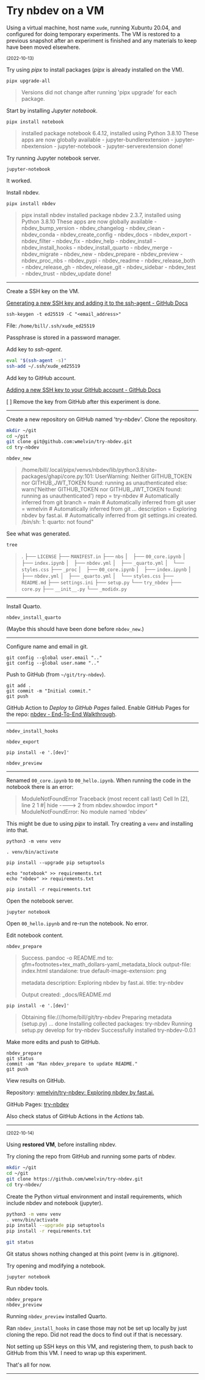 # Try nbdev on a VM

Using a virtual machine, host name `xude`, running Xubuntu 20.04, and configured for doing temporary experiments. The VM is restored to a previous snapshot after an experiment is finished and any materials to keep have been moved elsewhere.

<sub>(2022-10-13)</sub>

Try using *pipx* to install packages (*pipx* is already installed on the VM).

    pipx upgrade-all

> Versions did not change after running 'pipx upgrade' for each package.

Start by installing *Jupyter notebook*.

    pipx install notebook

>   installed package notebook 6.4.12, installed using Python 3.8.10
    These apps are now globally available
    - jupyter-bundlerextension
    - jupyter-nbextension
    - jupyter-notebook
    - jupyter-serverextension
    done!

Try running Jupyter notebook server.

    jupyter-notebook

It worked.

Install nbdev.

    pipx install nbdev

>   pipx install nbdev
    installed package nbdev 2.3.7, installed using Python 3.8.10
    These apps are now globally available
    - nbdev_bump_version
    - nbdev_changelog
    - nbdev_clean
    - nbdev_conda
    - nbdev_create_config
    - nbdev_docs
    - nbdev_export
    - nbdev_filter
    - nbdev_fix
    - nbdev_help
    - nbdev_install
    - nbdev_install_hooks
    - nbdev_install_quarto
    - nbdev_merge
    - nbdev_migrate
    - nbdev_new
    - nbdev_prepare
    - nbdev_preview
    - nbdev_proc_nbs
    - nbdev_pypi
    - nbdev_readme
    - nbdev_release_both
    - nbdev_release_gh
    - nbdev_release_git
    - nbdev_sidebar
    - nbdev_test
    - nbdev_trust
    - nbdev_update
    done!

---

Create a SSH key on the VM.

[Generating a new SSH key and adding it to the ssh-agent - GitHub Docs](https://docs.github.com/en/authentication/connecting-to-github-with-ssh/generating-a-new-ssh-key-and-adding-it-to-the-ssh-agent)

    ssh-keygen -t ed25519 -C "<email_address>"

File: `/home/bill/.ssh/xude_ed25519`

Passphrase is stored in a password manager.

Add key to *ssh-agent*.

```bash
eval "$(ssh-agent -s)"
ssh-add ~/.ssh/xude_ed25519
```

Add key to GitHub account.

[Adding a new SSH key to your GitHub account - GitHub Docs](https://docs.github.com/en/authentication/connecting-to-github-with-ssh/adding-a-new-ssh-key-to-your-github-account)

[ ] Remove the key from GitHub after this experiment is done.

---

Create a new repository on GitHub named 'try-nbdev'. Clone the repository.

```bash
mkdir ~/git
cd ~/git
git clone git@github.com:wmelvin/try-nbdev.git
cd try-nbdev
```

    nbdev_new

>   /home/bill/.local/pipx/venvs/nbdev/lib/python3.8/site-packages/ghapi/core.py:101: UserWarning: Neither GITHUB_TOKEN nor GITHUB_JWT_TOKEN found: running as unauthenticated
    else: warn('Neither GITHUB_TOKEN nor GITHUB_JWT_TOKEN found: running as unauthenticated')
    repo = try-nbdev # Automatically inferred from git
    branch = main # Automatically inferred from git
    user = wmelvin # Automatically inferred from git
    ...
    description = Exploring nbdev by fast.ai. # Automatically inferred from git
    settings.ini created.
    /bin/sh: 1: quarto: not found"

See what was generated.

    tree

>   .
    ├── `LICENSE`
    ├── `MANIFEST.in`
    ├── `nbs`
    │   ├── `00_core.ipynb`
    │   ├── `index.ipynb`
    │   ├── `nbdev.yml`
    │   ├── `_quarto.yml`
    │   └── `styles.css`
    ├── `_proc`
    │   ├── `00_core.ipynb`
    │   ├── `index.ipynb`
    │   ├── `nbdev.yml`
    │   ├── `_quarto.yml`
    │   └── `styles.css`
    ├── `README.md`
    ├── `settings.ini`
    ├── `setup.py`
    └── `try_nbdev`
        ├── `core.py`
        ├── `__init__.py`
        └── `_modidx.py`

---

Install Quarto.

    nbdev_install_quarto

(Maybe this should have been done before `nbdev_new`.)

---

Configure name and email in git.

    git config --global user.email ".."
    git config --global user.name ".."

Push to GitHub (from `~/git/try-nbdev`).

    git add .
    git commit -m "Initial commit."
    git push

GitHub Action to *Deploy to GitHub Pages* failed.
Enable GitHub Pages for the repo: [nbdev - End-To-End Walkthrough](https://nbdev.fast.ai/tutorials/tutorial.html#enabling-github-pages).

---

    nbdev_install_hooks

    nbdev_export

    pip install -e '.[dev]'

    nbdev_preview

---

Renamed `00_core.ipynb` to `00_hello.ipynb`.
When running the code in the notebook there is an error:

>   ModuleNotFoundError                       Traceback (most recent call last)
Cell In [2], line 2
1 #| hide
----> 2 from nbdev.showdoc import *
ModuleNotFoundError: No module named 'nbdev'

This might be due to using *pipx* to install.
Try creating a `venv` and installing into that.

    python3 -m venv venv

    . venv/bin/activate

    pip install --upgrade pip setuptools

    echo "notebook" >> requirements.txt
    echo "nbdev" >> requirements.txt

    pip install -r requirements.txt

Open the notebook server.

    jupyter notebook

Open `00_hello.ipynb` and re-run the notebook.
No error.

Edit notebook content.

    nbdev_prepare

>   Success.
>   pandoc -o README.md
>     to: gfm+footnotes+tex_math_dollars-yaml_metadata_block
>     output-file: index.html
>     standalone: true
>     default-image-extension: png
>
>   metadata
>     description: Exploring nbdev by fast.ai.
>     title: try-nbdev
>
>   Output created: _docs/README.md


    pip install -e '.[dev]'

>   Obtaining file:///home/bill/git/try-nbdev
    Preparing metadata (setup.py) ... done
    Installing collected packages: try-nbdev
    Running setup.py develop for try-nbdev
    Successfully installed try-nbdev-0.0.1

Make more edits and push to GitHub.

    nbdev_prepare
    git status
    commit -am "Ran nbdev_prepare to update README."
    git push

View results on GitHub.

Repository: [wmelvin/try-nbdev: Exploring nbdev by fast.ai.](https://github.com/wmelvin/try-nbdev)

GitHub Pages: [try-nbdev](https://wmelvin.github.io/try-nbdev/)

Also check status of GitHub Actions in the *Actions* tab.

---

<sub>(2022-10-14)</sub>

Using **restored VM**, before installing nbdev.

Try cloning the repo from GitHub and running some parts of nbdev.

```bash
mkdir ~/git
cd ~/git
git clone https://github.com/wmelvin/try-nbdev.git
cd try-nbdev/
```
    
Create the Python virtual environment and install requirements,
which include nbdev and notebook (jupyter).

```bash
python3 -m venv venv
. venv/bin/activate
pip install --upgrade pip setuptools
pip install -r requirements.txt

git status
```
    
Git status shows nothing changed at this point (venv is in .gitignore).    

Try opening and modifying a notebook. 

    jupyter notebook

Run nbdev tools.

    nbdev_prepare
    nbdev_preview
    
Running `nbdev_preview` installed Quarto.

Ran `nbdev_install_hooks` in case those may not be set up locally by just cloning the repo. Did not read the docs to find out if that is necessary.

Not setting up SSH keys on this VM, and registering them, to push back to GitHub from this VM. I need to wrap up this experiment.

That's all for now.

---
